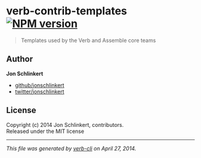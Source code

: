 # verb-contrib-templates [![NPM version](https://badge.fury.io/js/verb-contrib-templates.png)](http://badge.fury.io/js/verb-contrib-templates)

> Templates used by the Verb and Assemble core teams

## Author

**Jon Schlinkert**

+ [github/jonschlinkert](https://github.com/jonschlinkert)
+ [twitter/jonschlinkert](http://twitter.com/jonschlinkert)

## License
Copyright (c) 2014 Jon Schlinkert, contributors.  
Released under the MIT license

***

_This file was generated by [verb-cli](https://github.com/assemble/verb-cli) on April 27, 2014._